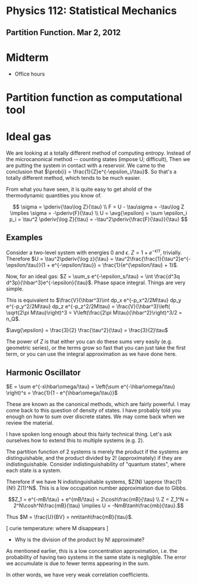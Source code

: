 Physics 112: Statistical Mechanics
==================================
Partition Function. Mar 2, 2012
-------------------------------

# Midterm
  * Office hours
# Partition function as computational tool
# Ideal gas

We are looking at a totally different method of computing entropy. Instead
of the microcanonical method -- counting states (impose U; difficult), Then
we are putting the system in contact with a reservoir. We came to the
conclusion that $\prob{i} = \frac{1}{Z}e^{-\epsilon_i/\tau}$. So that's a
totally different method, which tends to be much easier.

From what you have seen, it is quite easy to get ahold of the thermodynamic
quantities you know of.

$$
\sigma = \pderiv{\tau\log Z}{\tau}
\\ F =  U - \tau\sigma = -\tau\log Z \implies \sigma = -\pderiv{F}{\tau}
\\ U = \avg{\epsilon} = \sum \epsilon_i p_i = \tau^2 \pderiv{\log Z}{\tau}
= -\tau^2\pderiv{\frac{F}{\tau}}{\tau}
$$

Examples
--------

Consider a two-level system with energies 0 and $\epsilon$. $Z = 1 +
e^{-\epsilon/\tau}$, trivially. Therefore $U = \tau^2\pderiv{\log z}{\tau}
= \tau^2\frac{\frac{1}{\tau^2}e^{-\epsilon/\tau}}{1 + e^{-\epsilon/\tau}} =
\frac{1}{e^{\epsilon/\tau} + 1}$.

Now, for an ideal gas: $Z = \sum_s e^{-\epsilon_s/\tau} = \int \frac{d^3q
d^3p}{\hbar^3}e^{-\epsilon}{\tau}$. Phase space integral. Things are very
simple.

This is equivalent to $\frac{V}{\hbar^3}\int dp_x e^{-p_x^2/2M\tau} dp_y
e^{-p_y^2/2M\tau} dp_z e^{-p_z^2/2M\tau} = \frac{V}{\hbar^3}\left(
\sqrt{2\pi M\tau}\right)^3 = V\left(\frac{2\pi M\tau}{\hbar^2}\right)^3/2 =
n_Q$.

$\avg{\epsilon} = \frac{3}{2} \frac{\tau^2}{\tau} = \frac{3}{2}\tau$

The power of $Z$ is that either you can do these sums very easily
(e.g. geometric series), or the terms grow so fast that you can just take
the first term, or you can use the integral approximation as we have done
here.

Harmonic Oscillator
-------------------

$E = \sum e^{-s\hbar\omega/\tau} = \left(\sum e^{-\hbar\omega/\tau}
\right)^s = \frac{1}{1 - e^{\hbar\omega/\tau}}$

These are known as the canonical methods, which are fairly powerful. I may
come back to this question of density of states. I have probably told you
enough on how to sum over discrete states. We may come back when we review
the material.

I have spoken long enough about this fairly technical thing. Let's ask
ourselves how to extend this to multiple systems (e.g. 2).

The partition function of 2 systems is merely the product if the systems
are distinguishable, and the product divided by $2!$ (approximately) if
they are indistinguishable. Consider indistinguishability of "quantum
states", where each state is a system.

Therefore if we have N indistinguishable systems, $Z(N) \approx \frac{1}
{N!} Z(1)^N$. This is a low occupation number approximation due to Gibbs.

$$Z_1 = e^{-mB/\tau} + e^{mB/\tau} = 2\cosh\frac{mB}{\tau} \\ Z = Z_1^N =
2^N\cosh^N\frac{mB}{\tau} \implies U = -NmB\tanh\frac{mb}{\tau}.$$

Thus $M = \frac{U}{BV} = nm\tanh\frac{mB}{\tau}$.

[ curie temperature: where M disappears ]

* Why is the division of the product by N! approximate?

As mentioned earlier, this is a low concentration approximation, i.e. the
probability of having two systems in the same state is negligible. The
error we accumulate is due to fewer terms appearing in the sum.

In other words, we have very weak correlation coefficients.
